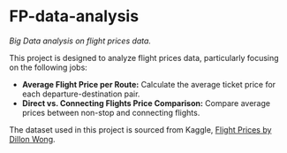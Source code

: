 # FP-data-analysis
*Big Data analysis on flight prices data.*

This project is designed to analyze flight prices data, particularly focusing on
the following jobs:

- **Average Flight Price per Route:** Calculate the average ticket price for each departure-destination pair.
- **Direct vs. Connecting Flights Price Comparison:** Compare average prices between non-stop and connecting flights.

The dataset used in this project is sourced from Kaggle, [Flight Prices by Dillon Wong](https://www.kaggle.com/datasets/dilwong/flightprices).